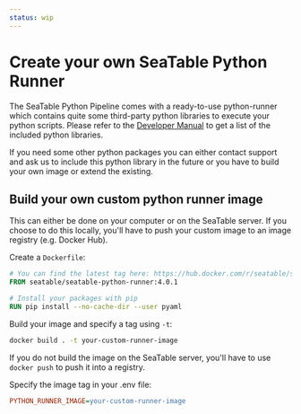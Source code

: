 ```yaml
---
status: wip
---
```


# Create your own SeaTable Python Runner

The SeaTable Python Pipeline comes with a ready-to-use python-runner which contains quite some third-party python libraries to execute your python scripts. Please refer to the [Developer Manual](https://developer.seatable.io/scripts/python/common_questions/#install-and-use-custom-python-libraries) to get a list of the included python libraries.

If you need some other python packages you can either contact support and ask us to include this python library in the future or you have to build your own image or extend the existing.

## Build your own custom python runner image

This can either be done on your computer or on the SeaTable server. If you choose to do this locally, you'll have to push your custom image to an image registry (e.g. Docker Hub).

Create a `Dockerfile`:

```Dockerfile
# You can find the latest tag here: https://hub.docker.com/r/seatable/seatable-python-runner/tags
FROM seatable/seatable-python-runner:4.0.1

# Install your packages with pip
RUN pip install --no-cache-dir --user pyaml
```

Build your image and specify a tag using `-t`:

```bash
docker build . -t your-custom-runner-image
```

If you do not build the image on the SeaTable server, you'll have to use `docker push` to push it into a registry.

Specify the image tag in your .env file:

```ini
PYTHON_RUNNER_IMAGE=your-custom-runner-image
```
